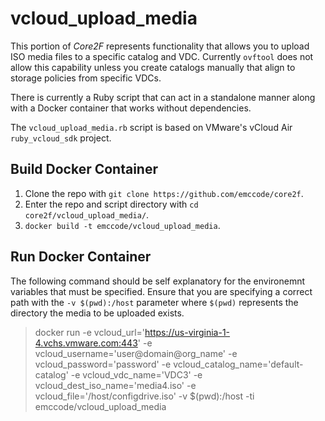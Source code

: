 # vcloud_upload_media
This portion of *Core2F* represents functionality that allows you to upload ISO media files to a specific catalog and VDC.  Currently ```ovftool``` does not allow this capability unless you create catalogs manually that align to storage policies from specific VDCs.

There is currently a Ruby script that can act in a standalone manner along with a Docker container that works without dependencies.

The ```vcloud_upload_media.rb``` script is based on VMware's vCloud Air ```ruby_vcloud_sdk``` project.

## Build Docker Container
1. Clone the repo with ```git clone https://github.com/emccode/core2f```.
2. Enter the repo and script directory with ```cd core2f/vcloud_upload_media/```.
3. ```docker build -t emccode/vcloud_upload_media```.

## Run Docker Container
The following command should be self explanatory for the environemnt variables that must be specified.  Ensure that you are specifying a correct path with the ```-v $(pwd):/host``` parameter where ```$(pwd)``` represents the directory the media to be uploaded exists.
> docker run -e vcloud_url='https://us-virginia-1-4.vchs.vmware.com:443' -e vcloud_username='user@domain@org_name' -e vcloud_password='password' -e vcloud_catalog_name='default-catalog' -e vcloud_vdc_name='VDC3' -e vcloud_dest_iso_name='media4.iso' -e vcloud_file='/host/configdrive.iso' -v $(pwd):/host -ti emccode/vcloud_upload_media
